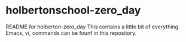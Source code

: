 # holbertonschool-zero_day

README for holberton-zero_day
This contains a little bit of everything.
Emacs, vi, commands can be founf in this repository.


